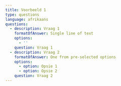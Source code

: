 ```yaml
---
title: Voorbeeld 1
type: questions
language: afrikaans
questions:
  - description: Vraag 1
    formatOfAnswer: Single line of text
    options:
      - ''
    question: Vraag 1
  - description: Vraag 2
    formatOfAnswer: One from pre-selected options
    options:
      - option: Opsie 1
      - option: Opsie 2
    question: Vraag 2
---
```


